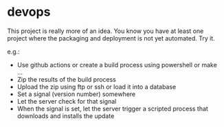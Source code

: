 # devops

This project is really more of an idea.
You know you have at least one project where the packaging and deployment is not yet automated.
Try it.

e.g.:

-   Use github actions or create a build process using powershell or make ...
-   Zip the results of the build process
-   Upload the zip using ftp or ssh or load it into a database
-   Set a signal (version number) somewhere
-   Let the server check for that signal
-   When the signal is set, let the server trigger a scripted process that downloads and installs the update
